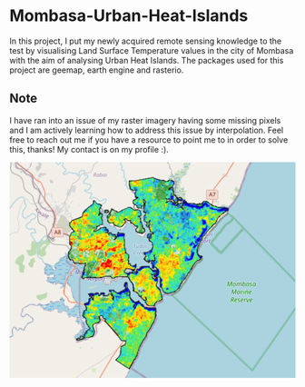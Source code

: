 # Mombasa-Urban-Heat-Islands

In this project, I put my newly acquired remote sensing knowledge to the test by visualising Land Surface Temperature values in the city of Mombasa with the aim of analysing Urban Heat Islands. The packages used for this project are geemap, earth engine and rasterio.

## Note
I have ran into an issue of my raster imagery having some missing pixels and I am actively learning how to address this issue by interpolation. Feel free to reach out me if you have a resource to point me to in order to solve this, thanks! My contact is on my profile :).

![Land Surface Temperature of Mombasa](image.png)

